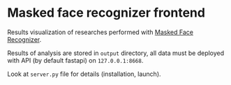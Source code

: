 # Masked face recognizer frontend

Results visualization of researches performed
with [Masked Face Recognizer](http://www.github.com/sqoshi/masked-face-recognizer).

Results of analysis are stored in `output` directory, all data must be deployed with API (by default fastapi) on
`127.0.0.1:8668`.

Look at `server.py` file for details (installation, launch).


